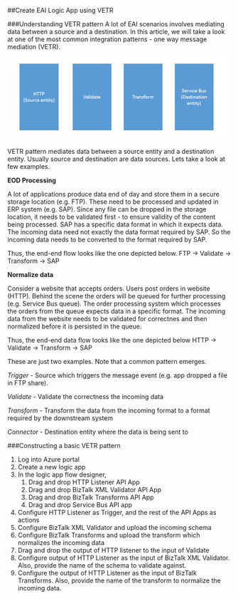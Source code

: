 <properties 
   pageTitle="Create EAI Logic App using VETR" 
   description="This topic covers the features of BizTalk XML services and details the Validate, Encode and Transform features." 
   services="app-service-logic" 
   documentationCenter=".net,nodejs,java" 
   authors="rajeshramabathiran" 
   manager="dwrede" 
   editor=""/>

<tags
   ms.service="app-service-logic"
   ms.devlang="multiple"
   ms.topic="article"
   ms.tgt_pltfrm="na"
   ms.workload="integration" 
   ms.date="03/05/2015"
   ms.author="rajram"/>

##Create EAI Logic App using VETR

###Understanding VETR pattern
A lot of EAI scenarios involves mediating data between a source and a destination. In this article, we will take a look at one of the most common integration patterns - one way message mediation (VETR).

![Basic VETR flow][1]

VETR pattern mediates data between a source entity and a destination entity. Usually source and destination are data sources. Lets take a look at few examples.

**EOD Processing**

A lot of applications produce data end of day and store them in a secure storage location (e.g. FTP). These need to be processed and updated in ERP system (e.g. SAP). Since any file can be dropped in the storage location, it needs to be validated first - to ensure validity of the content being processed. SAP has a specific data format in which it expects data. The incoming data need not exactly the data format required by SAP. So the incoming data needs to be converted to the format required by SAP.

Thus, the end-end flow looks like the one depicted below.
FTP -> Validate -> Transform -> SAP

**Normalize data**

Consider a website that accepts orders. Users post orders in website (HTTP). Behind the scene the orders will be queued for further processing (e.g. Service Bus queue). The order processing system which processes the orders from the queue expects data in a specific format. The incoming data from the website needs to be validated for correctnes and then normalized before it is persisted in the queue.

Thus, the end-end data flow looks like the one depicted below
HTTP -> Validate -> Transform -> SAP

These are just two examples. Note that a common pattern emerges.

*Trigger* - Source which triggers the message event (e.g. app dropped a file in FTP share).

*Validate* - Validate the correctness the incoming data

*Transform* - Transform the data from the incoming format to a format required by the downstream 
system

*Connector* - Destination entity where the data is being sent to

###Constructing a basic VETR pattern
1. Log into Azure portal
2. Create a new logic app
3. In the logic app flow designer,
	1. Drag and drop HTTP Listener API App
	2. Drag and drop BizTalk XML Validator API App
	3. Drag and drop BizTalk Transforms API App
	4. Drag and drop Service Bus API app
4. Configure HTTP Listener as Trigger, and the rest of the API Apps as actions
5. Configure BizTalk XML Validator and upload the incoming schema
6. Configure BizTalk Transforms and upload the transform which normalizes the incoming data
7. Drag and drop the output of HTTP listener to the input of Validate
8. Configure output of HTTP Listener as the input of BizTalk XML Validator. Also, provide the name of the schema to validate against.
9. Configure the output of HTTP Listener as the input of BizTalk Transforms. Also, provide the name of the transform to normalize the incoming data.

<!--image references -->
[1]: ./media/app-service-logic-create-EAI-logic-app-using-VETR/BasicVETR.PNG
